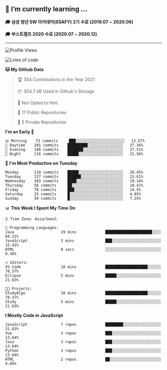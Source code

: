 ## 🌱 I’m currently learning ...

**🎓 삼성 청년 SW 아카데미(SSAFY) 2기 수료 (2019.07 ~ 2020.06)**

**🎓 부스트캠프 2020 수료 (2020.07 ~ 2020.12)**
 
-----

<!--START_SECTION:waka-->
![Profile Views](http://img.shields.io/badge/Profile%20Views-1-blue)

![Lines of code](https://img.shields.io/badge/From%20Hello%20World%20I%27ve%20Written-2.9%20million%20lines%20of%20code-blue)

**🐱 My Github Data** 

> 🏆 354 Contributions in the Year 2021
 > 
> 📦 304.7 kB Used in Github's Storage 
 > 
> 🚫 Not Opted to Hire
 > 
> 📜 17 Public Repositories 
 > 
> 🔑 5 Private Repositories  
 > 
**I'm an Early 🐤** 

```text
🌞 Morning    73 commits     ███░░░░░░░░░░░░░░░░░░░░░░   13.57% 
🌆 Daytime    201 commits    █████████░░░░░░░░░░░░░░░░   37.36% 
🌃 Evening    148 commits    ███████░░░░░░░░░░░░░░░░░░   27.51% 
🌙 Night      116 commits    █████░░░░░░░░░░░░░░░░░░░░   21.56%

```
📅 **I'm Most Productive on Tuesday** 

```text
Monday       110 commits    █████░░░░░░░░░░░░░░░░░░░░   20.45% 
Tuesday      127 commits    ██████░░░░░░░░░░░░░░░░░░░   23.61% 
Wednesday    103 commits    ████░░░░░░░░░░░░░░░░░░░░░   19.14% 
Thursday     56 commits     ██░░░░░░░░░░░░░░░░░░░░░░░   10.41% 
Friday       78 commits     ███░░░░░░░░░░░░░░░░░░░░░░   14.5% 
Saturday     25 commits     █░░░░░░░░░░░░░░░░░░░░░░░░   4.65% 
Sunday       39 commits     █░░░░░░░░░░░░░░░░░░░░░░░░   7.25%

```


📊 **This Week I Spent My Time On** 

```text
⌚︎ Time Zone: Asia/Seoul

💬 Programming Languages: 
Java                     19 mins             █████████████████████░░░░   84.21% 
JavaScript               3 mins              ███░░░░░░░░░░░░░░░░░░░░░░   15.41% 
HTML                     0 secs              ░░░░░░░░░░░░░░░░░░░░░░░░░   0.38%

🔥 Editors: 
VS Code                  18 mins             ███████████████████░░░░░░   78.37% 
Eclipse                  5 mins              █████░░░░░░░░░░░░░░░░░░░░   21.63%

🐱‍💻 Projects: 
StudyAlgo                18 mins             ███████████████████░░░░░░   78.37% 
Study                    5 mins              █████░░░░░░░░░░░░░░░░░░░░   21.63%

```

**I Mostly Code in JavaScript** 

```text
JavaScript               7 repos             ████████░░░░░░░░░░░░░░░░░   31.82% 
Vue                      3 repos             ███░░░░░░░░░░░░░░░░░░░░░░   13.64% 
Java                     3 repos             ███░░░░░░░░░░░░░░░░░░░░░░   13.64% 
Python                   3 repos             ███░░░░░░░░░░░░░░░░░░░░░░   13.64% 
HTML                     2 repos             ██░░░░░░░░░░░░░░░░░░░░░░░   9.09%

```



<!--END_SECTION:waka-->
